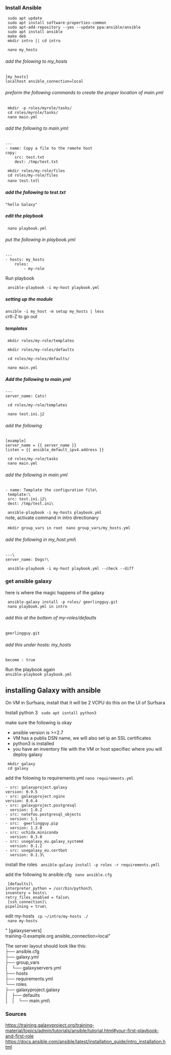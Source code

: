 ### Install Ansible



`` sudo apt update``\
`` sudo apt install software-properties-common``\
`` sudo apt-add-repository --yes --update ppa:ansible/ansible``\
`` sudo apt install ansible``\
`` make deb``\
`` mkdir intro || cd intro``

`` nano my_hosts``

###### add the folowing to my_hosts


	[my_hosts]
	localhost ansible_connection=local

###### preform the following commands to create the proper location of main.yml
`` mkdir -p roles/myrole/tasks/``\
`` cd roles/myrole/tasks/``\
`` nano main.yml``

###### add the following to main.yml:


	---
	- name: Copy a file to the remote host
	copy:
		src: test.txt
		dest: /tmp/test.txt


`` mkdir roles/my-role/files``\
`` cd roles/my-role/files``\
`` nano test.txt``\
#####  add the following to test.txt


	"hello Galaxy"

##### edit the playbook
	
`` nano playbook.yml``
###### put the following in playbook.yml




	---
	- hosts: my_hosts
		roles:
			- my-role
			


Run playbook

`` ansible-playbook -i my-host playbook.yml``

##### setting up the module

``ansible -i my_host -m setup my_hosts | less``\
	crtl-Z to go out

##### templates

`` mkdir roles/my-role/templates``
 
`` mkdir roles/my-roles/defaults``

`` cd roles/my-roles/defaults/``

`` nano main.yml``

##### Add the following to main.yml


	---
	server_name: Cats!



`` cd roles/my-role/templates``

`` nano test.ini.j2``

###### add the following


	[example]
	server_name = {{ server_name }}
	listen = {{ ansible_default_ipv4.address }}


`` cd roles/my-role/tasks``\
`` nano main.yml``

###### add the following  in main.yml

 	- name: Template the configuration file\
 	 template:\
   	 src: test.ini.j2\
   	 dest: /tmp/test.ini\

	
	
`` ansible-playbook -i my-hosts playbook.yml``\
note, activate command in intro directionary

`` mkdir group_vars in root``
`` nano group_vars/my_hosts.yml``

###### add the following in my_host.yml\
	---\
	server_name: Dogs!\



`` ansible-playbook -i my-host playbook.yml --check --diff``

### get ansible galaxy
here is where the magic happens of the galaxy

`` ansible-galaxy install -p roles/ geerlingguy.git``\
`` nano playbook.yml in intro``

###### add this at the bottem of  my-roles/defaults
	geerlingguy.git
###### add this under  hosts: my_hosts
	become : true
	
Run the playbook again	
 ``ansible-playbook playbook.yml``
 
 
 ## installing Galaxy with ansible
 
 On VM in Surfsara, install that it will be 2 VCPU
 do this on the UI of Surfsara
 
 Install python 3
 `` sudo apt isntall python3``
 
make sure the following is okay
- ansible version is >=2.7
- VM has a publis DSN name, we will also set ip an SSL certificates
- python3 is installed
- you have an inventory file with the VM or host specifiec where you will deploy galaxy


`` mkdir galaxy``\
`` cd galaxy``


add the folowing to requirements.yml
``nano requirements.yml``


	- src: galaxyproject.galaxy
  	version: 0.9.5
	- src: galaxyproject.nginx
  	version: 0.6.4
	- src: galaxyproject.postgresql
	  version: 1.0.2
	- src: natefoo.postgresql_objects
	  version: 1.1
	- src:  geerlingguy.pip
	  version: 1.3.0
	- src: uchida.miniconda
	  version: 0.3.0
	- src: usegalaxy_eu.galaxy_systemd
	  version: 0.1.2
	- src: usegalaxy_eu.certbot
	  version: 0.1.3\
  

 install the roles
 `` ansible-galaxy install -p roles -r requirements.yml``\
 
 add the following to ansible.cfg
 `` nano ansible.cfg``
 
 
	 [defaults]\
	interpreter_python = /usr/bin/python3\
	inventory = hosts\
	retry_files_enabled = false\
	 [ssh_connection]\
	pipelining = true\ 




edit my-hosts
`` cp ~/intro/my-hosts ./``\
`` nano my-hosts``


" [galaxyservers]\
training-0.example.org ansible_connection=local\"

The server layout should look like this:\
├── ansible.cfg\
├── galaxy.yml\
├── group_vars\
│   └── galaxyservers.yml\
├── hosts\
├── requirements.yml\
└── roles\
    ├── galaxyproject.galaxy\
    │   ├── defaults\
    │   │   └── main.yml\


### Sources
https://training.galaxyproject.org/training-material/topics/admin/tutorials/ansible/tutorial.html#your-first-playbook-and-first-role
https://docs.ansible.com/ansible/latest/installation_guide/intro_installation.html
